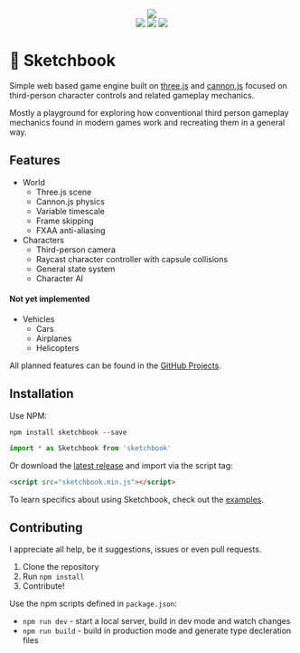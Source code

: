 <p align="center">
   <a href="http://jblaha.art"><img src="https://i.imgur.com/VM9yu68.png"></a>
   <br>
   <a href="http://jblaha.art"><img src="https://img.shields.io/badge/-Launch%20demo-brightgreen?color=00b80a&style=flat-square&logoWidth=10&logo=data%3Aimage%2Fsvg%2Bxml%3Bbase64%2CPD94bWwgdmVyc2lvbj0iMS4wIiBlbmNvZGluZz0iVVRGLTgiIHN0YW5kYWxvbmU9Im5vIj8%2BPCFET0NUWVBFIHN2ZyBQVUJMSUMgIi0vL1czQy8vRFREIFNWRyAxLjEvL0VOIiAiaHR0cDovL3d3dy53My5vcmcvR3JhcGhpY3MvU1ZHLzEuMS9EVEQvc3ZnMTEuZHRkIj48c3ZnIHZlcnNpb249IjEuMSIgeG1sbnM9Imh0dHA6Ly93d3cudzMub3JnLzIwMDAvc3ZnIiB4bWxuczp4bGluaz0iaHR0cDovL3d3dy53My5vcmcvMTk5OS94bGluayIgcHJlc2VydmVBc3BlY3RSYXRpbz0ieE1pZFlNaWQgbWVldCIgdmlld0JveD0iMTAyLjk5OTk5OTk5OTk5OTk3IDc5LjQ5MTY4NTA5MzIwNTEgNDMyIDQ4NC4yMjUyOTk3MjQ2NDM1IiB3aWR0aD0iNDI4IiBoZWlnaHQ9IjQ4MC4yMyI%2BPGRlZnM%2BPHBhdGggZD0iTTEwNCAxMzZDMTA0IDkzLjMzIDE0OS4zMyA2Ni42NyAxODQgODhDMjE2IDEwNi40IDQ3MiAyNTMuNiA1MDQgMjcyQzU0MS4zMyAyOTMuMzMgNTQxLjMzIDM0OS4zMyA1MDQgMzcwLjY3QzQ3MiAzODkuMDcgMjE2IDUzNi4yNyAxODQgNTU0LjY3QzE0OS4zMyA1NzMuMzMgMTA0IDU0Ni42NyAxMDQgNTA0QzEwNCA0MzAuNCAxMDQgMTcyLjggMTA0IDEzNloiIGlkPSJhVFZpVGFSY0MiPjwvcGF0aD48L2RlZnM%2BPGc%2BPGc%2BPHVzZSB4bGluazpocmVmPSIjYVRWaVRhUmNDIiBvcGFjaXR5PSIxIiBmaWxsPSIjZmZmZmZmIiBmaWxsLW9wYWNpdHk9IjEiPjwvdXNlPjxnPjx1c2UgeGxpbms6aHJlZj0iI2FUVmlUYVJjQyIgb3BhY2l0eT0iMSIgZmlsbC1vcGFjaXR5PSIwIiBzdHJva2U9IiMwMDAwMDAiIHN0cm9rZS13aWR0aD0iMSIgc3Ryb2tlLW9wYWNpdHk9IjAiPjwvdXNlPjwvZz48L2c%2BPC9nPjwvc3ZnPg%3D%3D"></a>
   <a href="https://www.npmjs.com/package/sketchbook"><img src="https://img.shields.io/npm/v/sketchbook?style=flat-square"></a>
   <a href="https://travis-ci.org/swift502/Sketchbook"><img src="https://img.shields.io/travis/swift502/sketchbook?style=flat-square"></a>
</p>

# :ledger: Sketchbook

Simple web based game engine built on [three.js](https://github.com/mrdoob/three.js) and [cannon.js](https://github.com/schteppe/cannon.js) focused on third-person character controls and related gameplay mechanics.

Mostly a playground for exploring how conventional third person gameplay mechanics found in modern games work and recreating them in a general way.


## Features

* World
    * Three.js scene
    * Cannon.js physics
    * Variable timescale
    * Frame skipping
    * FXAA anti-aliasing
* Characters
    * Third-person camera
    * Raycast character controller with capsule collisions
    * General state system
    * Character AI

#### Not yet implemented

* Vehicles
    * Cars
    * Airplanes
    * Helicopters

All planned features can be found in the [GitHub Projects](https://github.com/swift502/Sketchbook/projects).

## Installation

Use NPM:
```shell
npm install sketchbook --save
```
```js
import * as Sketchbook from 'sketchbook'
```

Or download the [latest release](https://github.com/swift502/Sketchbook/releases) and import via the script tag:
```html
<script src="sketchbook.min.js"></script>
```

<!-- ## Usage

This snippet turns a blank page into a playable character demo.

```js
const world = new Sketchbook.World();
world.loadBasicLevel();

let player = new Sketchbook.Character();
world.add(player);
player.takeControl();
``` -->

To learn specifics about using Sketchbook, check out the [examples](https://github.com/swift502/Sketchbook/tree/master/examples).

## Contributing

I appreciate all help, be it suggestions, issues or even pull requests.

1. Clone the repository
3. Run `npm install`
4. Contribute!

Use the npm scripts defined in `package.json`:
* `npm run dev` - start a local server, build in dev mode and watch changes
* `npm run build` - build in production mode and generate type decleration files

